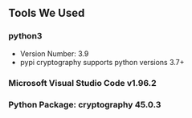  ## Tools We Used

 ### python3
- Version Number: 3.9
- pypi cryptography supports python versions 3.7+

### Microsoft Visual Studio Code v1.96.2

### Python Package: cryptography 45.0.3